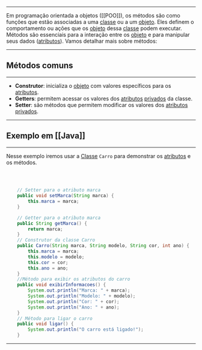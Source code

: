***
Em programação orientada a objetos ([[POO]]), os métodos são como funções que estão associadas a uma [classe](Classes) ou a um [objeto](Objetos). Eles definem o comportamento ou ações que os [objeto](Objetos) dessa [classe](Classes) podem executar. Métodos são essenciais para a interação entre os [objeto](Objetos) e para manipular seus dados ([atributos](Atributos)). Vamos detalhar mais sobre métodos:
***
## Métodos comuns
***
- **Construtor**: inicializa o [objeto](Objetos) com valores específicos para os [atributos](Atributos).
- **Getters**: permitem acessar os valores dos [atributos](Atributos) [privados](Encapsulamento.md) da classe.
- **Setter**: são métodos que permitem modificar os valores dos [atributos](Atributos) [privados](Encapsulamento.md).
***
## Exemplo em [[Java]]
***
Nesse exemplo iremos usar a [Classe](Classes) ``Carro`` para demonstrar os [atributos](Atributos) e os métodos.

```java
	
	
	
    // Setter para o atributo marca
    public void setMarca(String marca) {
        this.marca = marca;
    }

	// Getter para o atributo marca
    public String getMarca() {
        return marca;
    }
	// Construtor da classe Carro
    public Carro(String marca, String modelo, String cor, int ano) {
        this.marca = marca;
        this.modelo = modelo;
        this.cor = cor;
        this.ano = ano;
    }
	//Método para exibir os atributos do carro
	public void exibirInformacoes() {
        System.out.println("Marca: " + marca);
        System.out.println("Modelo: " + modelo);
        System.out.println("Cor: " + cor);
        System.out.println("Ano: " + ano);
    }
    // Método para ligar o carro
    public void ligar() {
        System.out.println("O carro está ligado!");
    }
```
***